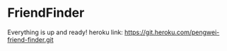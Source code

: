 # FriendFinder

Everything is up and ready! heroku link: https://git.heroku.com/pengwei-friend-finder.git
